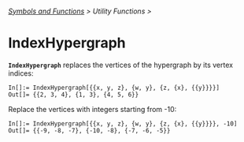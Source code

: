 ###### [Symbols and Functions](/README.md#symbols-and-functions) > Utility Functions >

# IndexHypergraph

**`IndexHypergraph`** replaces the vertices of the hypergraph by its vertex indices:

```wl
In[]:= IndexHypergraph[{{x, y, z}, {w, y}, {z, {x}, {{y}}}}]
Out[]= {{2, 3, 4}, {1, 3}, {4, 5, 6}}
```

Replace the vertices with integers starting from -10:

```wl
In[]:= IndexHypergraph[{{x, y, z}, {w, y}, {z, {x}, {{y}}}}, -10]
Out[]= {{-9, -8, -7}, {-10, -8}, {-7, -6, -5}}
```
